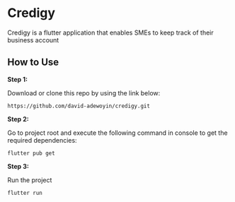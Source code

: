 # Credigy

Credigy is a flutter application that enables SMEs to keep track of their business account

## How to Use 

**Step 1:**

Download or clone this repo by using the link below:

```
https://github.com/david-adewoyin/credigy.git
```
**Step 2:**

Go to project root and execute the following command in console to get the required dependencies: 

```
flutter pub get 
```

**Step 3:**

Run the project

```
flutter run
```


